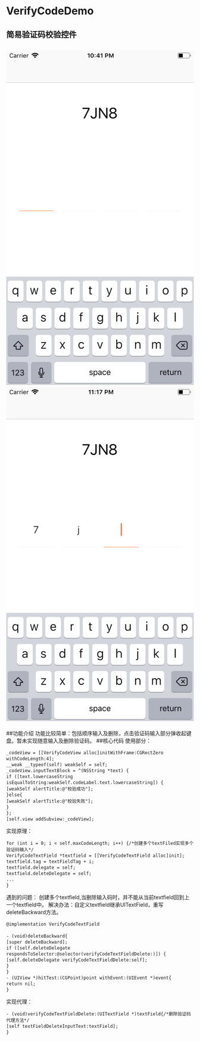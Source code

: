 # VerifyCodeDemo

简易验证码校验控件
------
![](https://github.com/warmShine/VerifyCodeDemo/raw/master/resources/example1.png
)
![](https://github.com/warmShine/VerifyCodeDemo/raw/master/resources/example2.png
)
------
##功能介绍
功能比较简单：包括顺序输入及删除，点击验证码输入部分弹收起键盘。暂未实现随意输入及删除验证码。
##核心代码
使用部分：
```
_codeView = [[VerifyCodeView alloc]initWithFrame:CGRectZero withCodeLength:4];
__weak __typeof(self) weakSelf = self;
_codeView.inputTextBlock = ^(NSString *text) {
if ([text.lowercaseString isEqualToString:weakSelf.codeLabel.text.lowercaseString]) {
[weakSelf alertTitle:@"校验成功"];
}else{
[weakSelf alertTitle:@"校验失败"];
}
}; 
[self.view addSubview:_codeView];
```
实现原理：
```
for (int i = 0; i < self.maxCodeLength; i++) {/*创建多个textFiled实现多个验证码输入*/
VerifyCodeTextField *textfield = [[VerifyCodeTextField alloc]init];
textfield.tag = textFieldTag + i;
textfield.delegate = self;
textfield.deleteDelegate = self;
...
}
```
遇到的问题：
创建多个textfield,当删除输入码时，并不能从当前textfield回到上一个textfield中。
解决办法：自定义textfield继承UITextField，重写deleteBackward方法。
```
@implementation VerifyCodeTextField

- (void)deleteBackward{
[super deleteBackward];
if ([self.deleteDelegate respondsToSelector:@selector(verifyCodeTextFieldDelete:)]) {
[self.deleteDelegate verifyCodeTextFieldDelete:self];
}
}
- (UIView *)hitTest:(CGPoint)point withEvent:(UIEvent *)event{
return nil;
}
```
实现代理：
```
- (void)verifyCodeTextFieldDelete:(UITextField *)textField{/*删除验证码代理方法*/
[self textFieldDeleteInputText:textField];
}
```


